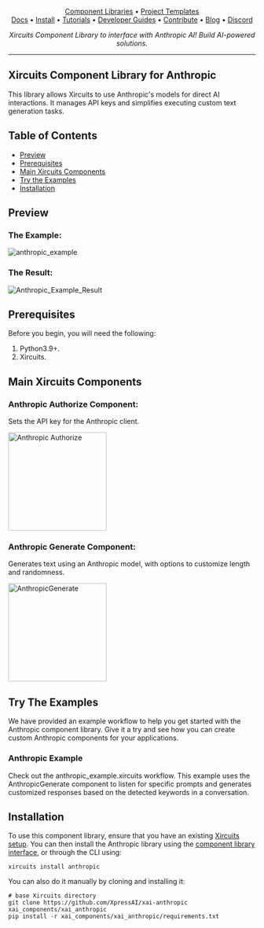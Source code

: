 <p align="center">
  <a href="https://github.com/XpressAI/xircuits/tree/master/xai_components#xircuits-component-library-list">Component Libraries</a> •
  <a href="https://github.com/XpressAI/xircuits/tree/master/project-templates#xircuits-project-templates-list">Project Templates</a>
  <br>
  <a href="https://xircuits.io/">Docs</a> •
  <a href="https://xircuits.io/docs/Installation">Install</a> •
  <a href="https://xircuits.io/docs/category/tutorials">Tutorials</a> •
  <a href="https://xircuits.io/docs/category/developer-guide">Developer Guides</a> •
  <a href="https://github.com/XpressAI/xircuits/blob/master/CONTRIBUTING.md">Contribute</a> •
  <a href="https://www.xpress.ai/blog/">Blog</a> •
  <a href="https://discord.com/invite/vgEg2ZtxCw">Discord</a>
</p>





<p align="center"><i>Xircuits Component Library to interface with 
Anthropic AI! Build AI-powered solutions.</i></p>

---
## Xircuits Component Library for Anthropic

This library allows Xircuits to use Anthropic's models for direct AI interactions. It manages API keys and simplifies executing custom text generation tasks.

## Table of Contents

- [Preview](#preview)
- [Prerequisites](#prerequisites)
- [Main Xircuits Components](#main-xircuits-components)
- [Try the Examples](#try-the-examples)
- [Installation](#installation)

## Preview

### The Example:
![anthropic_example](https://github.com/user-attachments/assets/3cbda704-5dbb-4886-b40a-3281ac7d7c20)

### The Result:
![Anthropic_Example_Result](https://github.com/user-attachments/assets/b557707c-4b42-408a-884f-13516300866d)


## Prerequisites

Before you begin, you will need the following:

1. Python3.9+.
2. Xircuits.

## Main Xircuits Components

### Anthropic Authorize Component:
Sets the API key for the Anthropic client.

<img src="https://github.com/user-attachments/assets/6fe98f7e-1cb2-4527-adee-5b5699c6ac23" alt="Anthropic Authorize" width="200" />

### Anthropic Generate Component:
Generates text using an Anthropic model, with options to customize length and randomness.

<img src="https://github.com/user-attachments/assets/3cf68c9c-859c-4e6d-a61b-dd77ea5f831f" alt="AnthropicGenerate" width="200" />


## Try The Examples

We have provided an example workflow to help you get started with the Anthropic component library. Give it a try and see how you can create custom Anthropic components for your applications.

### Anthropic Example
Check out the anthropic_example.xircuits workflow. This example uses the AnthropicGenerate component to listen for specific prompts and generates customized responses based on the detected keywords in a conversation.

## Installation
To use this component library, ensure that you have an existing [Xircuits setup](https://xircuits.io/docs/main/Installation). You can then install the Anthropic library using the [component library interface](https://xircuits.io/docs/component-library/installation#installation-using-the-xircuits-library-interface), or through the CLI using:

```
xircuits install anthropic
```
You can also do it manually by cloning and installing it:
```
# base Xircuits directory
git clone https://github.com/XpressAI/xai-anthropic xai_components/xai_anthropic
pip install -r xai_components/xai_anthropic/requirements.txt 
```
